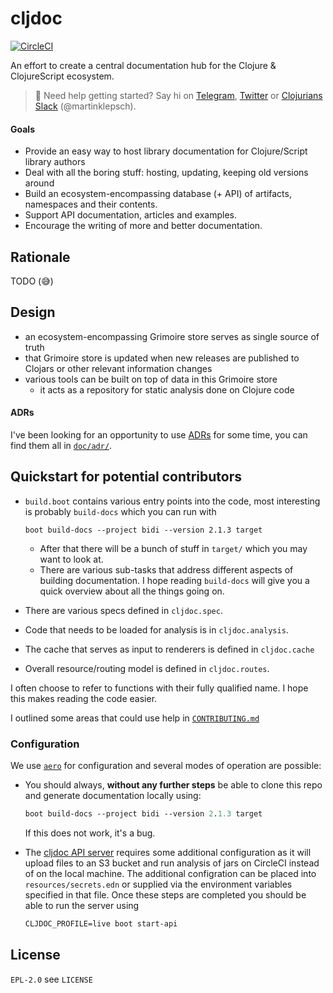 # cljdoc

[![CircleCI](https://circleci.com/gh/martinklepsch/cljdoc.svg?style=svg)](https://circleci.com/gh/martinklepsch/cljdoc)

An effort to create a central documentation hub for the Clojure & ClojureScript ecosystem.

> :wave: Need help getting started? Say hi on [Telegram](https://telegram.me/martinklepsch), [Twitter](https://twitter.com/martinklepsch) or [Clojurians Slack](http://clojurians.net/) (@martinklepsch).

#### Goals

- Provide an easy way to host library documentation for Clojure/Script library authors
- Deal with all the boring stuff: hosting, updating, keeping old versions around
- Build an ecosystem-encompassing database (+ API) of artifacts, namespaces and their contents.
- Support API documentation, articles and examples.
- Encourage the writing of more and better documentation.

## Rationale

TODO (:sweat_smile:)

## Design

- an ecosystem-encompassing Grimoire store serves as single source of truth
- that Grimoire store is updated when new releases are published to Clojars or other relevant information changes
- various tools can be built on top of data in this Grimoire store
  - it acts as a repository for static analysis done on Clojure code

#### ADRs

I've been looking for an opportunity to use [ADRs](http://thinkrelevance.com/blog/2011/11/15/documenting-architecture-decisions) for some time, you can find them all in [`doc/adr/`](https://github.com/martinklepsch/cljdoc/tree/master/doc/adr).

## Quickstart for potential contributors

- `build.boot` contains various entry points into the code, most interesting is probably `build-docs` which you can run with

      boot build-docs --project bidi --version 2.1.3 target
  - After that there will be a bunch of stuff in `target/` which you may want to look at.
  - There are various sub-tasks that address different aspects of building documentation.  I hope reading `build-docs` will give you a quick overview about all the things going on.
- There are various specs defined in `cljdoc.spec`.
- Code that needs to be loaded for analysis is in `cljdoc.analysis`.
- The cache that serves as input to renderers is defined in `cljdoc.cache`
- Overall resource/routing model is defined in `cljdoc.routes`.

I often choose to refer to functions with their fully qualified name. I hope this makes reading the code easier.

I outlined some areas that could use help in [`CONTRIBUTING.md`](https://github.com/martinklepsch/cljdoc/blob/master/CONTRIBUTING.md)

### Configuration

We use [`aero`](https://github.com/juxt/aero) for configuration and several modes of operation are possible:

- You should always, **without any further steps** be able to clone this
  repo and generate documentation locally using:

  ```clojure
  boot build-docs --project bidi --version 2.1.3 target
  ```
  If this does not work, it's a bug.
- The [cljdoc API server](/doc/server.md) requires some additional
  configuration as it will upload files to an S3 bucket and run analysis
  of jars on CircleCI instead of on the local machine.
  The additional configration can be placed into
  `resources/secrets.edn` or supplied via the environment variables
  specified in that file. Once these steps are completed you should be
  able to run the server using

  ```clojure
  CLJDOC_PROFILE=live boot start-api
  ```


## License

`EPL-2.0` see `LICENSE`
